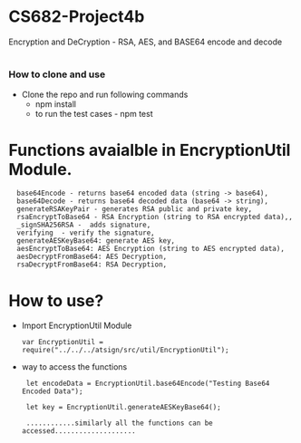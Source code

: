 # CS682-Project4b
Encryption and DeCryption - RSA, AES, and  BASE64 encode and decode

# <h3>How to clone and use</h3>
   * Clone the repo and run following commands
      * npm install
      * to run the test cases - npm test

# Functions avaialble in EncryptionUtil Module.
    

      base64Encode - returns base64 encoded data (string -> base64),
      base64Decode - returns base64 decoded data (base64 -> string),
      generateRSAKeyPair - generates RSA public and private key,
      rsaEncryptToBase64 - RSA Encryption (string to RSA encrypted data),,
      _signSHA256RSA -  adds signature,
      verifying  - verify the signature,
      generateAESKeyBase64: generate AES key,
      aesEncryptToBase64: AES Encryption (string to AES encrypted data),
      aesDecryptFromBase64: AES Decryption,
      rsaDecryptFromBase64: RSA Decryption,
      
 # How to use?
  * Import EncryptionUtil Module 
  
        var EncryptionUtil = require("../../../atsign/src/util/EncryptionUtil");
        
  * way to access the functions
         
         let encodeData = EncryptionUtil.base64Encode("Testing Base64 Encoded Data");
         
         let key = EncryptionUtil.generateAESKeyBase64();
         
         ............similarly all the functions can be accessed....................
         
   
         
